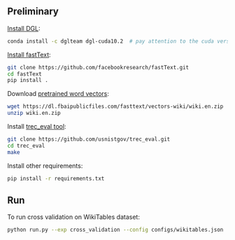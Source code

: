 ## Preliminary

[Install DGL](https://docs.dgl.ai/en/0.4.x/install/):
```bash
conda install -c dglteam dgl-cuda10.2  # pay attention to the cuda version
```

[Install fastText](https://fasttext.cc/docs/en/support.html):
```bash
git clone https://github.com/facebookresearch/fastText.git
cd fastText
pip install .
```

Download [pretrained word vectors](https://fasttext.cc/docs/en/pretrained-vectors.html):
```bash
wget https://dl.fbaipublicfiles.com/fasttext/vectors-wiki/wiki.en.zip
unzip wiki.en.zip
```

Install [trec_eval tool](https://github.com/usnistgov/trec_eval):
```bash
git clone https://github.com/usnistgov/trec_eval.git
cd trec_eval
make
```

Install other requirements:
```bash
pip install -r requirements.txt
```

## Run
To run cross validation on WikiTables dataset:
```bash
python run.py --exp cross_validation --config configs/wikitables.json
```
